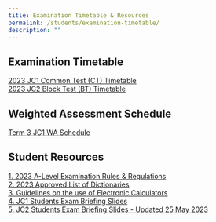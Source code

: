 ```yaml
---
title: Examination Timetable & Resources
permalink: /students/examination-timetable/
description: ""
---
```

## **Examination Timetable**

[2023 JC1 Common Test (CT) Timetable](/files/2023/2023%20jc1%20ct_student%20version_final.pdf)<br>
[2023 JC2 Block Test (BT) Timetable](/files/2023/2023%20jc2%20bt_student%20version_final.pdf)

## **Weighted Assessment Schedule**
[Term 3 JC1 WA Schedule](/files/2023/2023_term3wa_schedule.pdf)
<br>
## **Student Resources**<br>
[1. 2023 A-Level Examination Rules &amp; Regulations](/files/2023/2023%20a%20level%20exam%20rules%20and%20regulations_seab.pdf) <br>
[2. 2023 Approved List of Dictionaries](/files/2023/2023_approved%20list%20of%20dictionaries_seab.pdf) <br>
[3. Guidelines on the use of Electronic Calculators](/files/2023/guidelines%20on%20the%20use%20of%20electroninc%20calculators_seab.pdf) <br>
[4. JC1 Students Exam Briefing Slides](/files/2023/exam%20briefing%20slides%20for%20jc1_2023.pdf) <br>
[5. JC2 Students Exam Briefing Slides - Updated 25 May 2023](/files/2023/jc2%20students%20exam%20briefing%20slides%20-%2025%20may%202023.pdf)